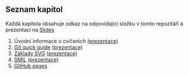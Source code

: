## Seznam kapitol
Každá kapitola obsahuje odkaz na odpovídající složku v tomto repozitáři a prezentaci na [Slides](https://slides.com)
1. Úvodní informace o cvičeních [(prezentace)](http://slides.com/bulva/kartograficka-vizualizace)
1. [Git quick guide](https://github.com/Bulva/kartograficka-vizualizace/tree/master/02-Git) [(prezentace)](http://slides.com/bulva/git-a-github)
1. [Základy SVG](https://github.com/Bulva/kartograficka-vizualizace/tree/master/03-Z%C3%A1klady-SVG) [(prezentace)](http://slides.com/bulva/zaklady-svg)
1. [SMIL](https://github.com/Bulva/kartograficka-vizualizace/tree/master/04-SMIL-animace) [(prezentace)](http://slides.com/bulva/smil)
1. [GitHub pages](https://github.com/Bulva/kartograficka-vizualizace/tree/master/05-GitHub-pages) 